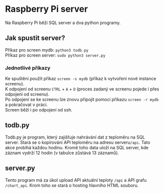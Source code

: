 # Raspberry Pi server
Na Raspberry Pi běží SQL server a dva python programy.

## Jak spustit server?
Příkaz pro screen mydb: `python3 todb.py`  
Příkaz pro screen server: `sudo python3 server.py`

### Jednotlivé příkazy
Ke spuštění použít příkaz `screen -s mydb` (příkaz k vytvoření nové instance screenu).  
K odpojení od screenu `CTRL` + `A` + `D` (proces zadaný ve screenu pojede i přes odpojení od screenu).  
Po odpojení se ke screenu lze znovu připojit pomocí příkazu `screen -r mydb` a pokračovat v práci.  
Screen běží i po odpojení od ssh.

## todb.py
Todb.py je program, který zajišťuje nahrávání dat z teploměru na SQL server. Stará se o kopírování API teploměru na adresu serveru`/api`. Tato akce probíhá každou hodinu. Kromě toho data uloží na SQL server, kde záznam vydrží 12 hodin (v tabulce zůstává 13 záznamů).

## server.py
Tento program má za úkol upload API aktuální teploty `/api` a API grafu `/chart_api`. Krom toho se stará o hosting hlavního HTML souboru.
